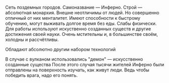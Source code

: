 Сеть поздемных городов. 
Самоназвание — Инферно. 
Строй — абсолютная монархия.
Внешне неотличимы от людей. Но совершенно отличный от них менталитет. 
Имеют способности к быстрому обучению, могут выживать долгое время без еды. 
Слабы физически. Для работы используют искуственно созданных существ и другие достижения своей науки. 
Очень мстительны и, в большинстве своём, холодны и рассчётливы. 

Обладают абсолютно другим набором технологий

В случае с вулканом использовались "демон" — искусственно созданные существа
После этого случая тысячи жителей Инферно были отправлены на поверхность изучать, как живут люди. Ведь чтобы победить врага, надо его понять.


